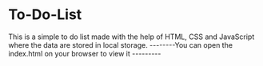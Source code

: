 # To-Do-List
This is a simple to do list made with the help of HTML, CSS and JavaScript where the data are stored in local storage.
--------You can open the index.html on your browser to view it ---------
